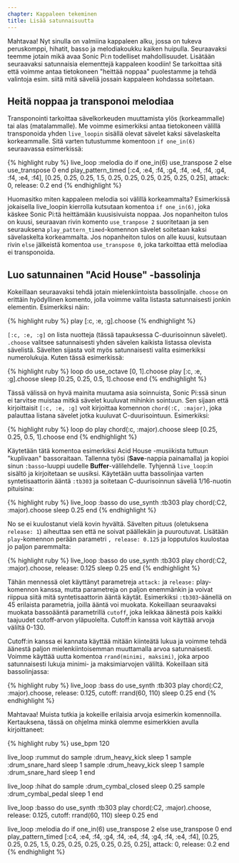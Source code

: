 ```yaml
---
chapter: Kappaleen tekeminen
title: Lisää satunnaisuutta
---
```


Mahtavaa! Nyt sinulla on valmiina kappaleen alku, jossa on tukeva peruskomppi, hihatit, basso ja melodiakoukku kaiken huipulla. Seuraavaksi teemme jotain mikä avaa Sonic Pi:n todelliset mahdollisuudet. Lisätään seuraavaksi satunnaisia elementtejä kappaleen koodiin! Se tarkoittaa sitä että voimme antaa tietokoneen "heittää noppaa" puolestamme ja tehdä valintoja esim. siitä mitä säveliä jossain kappaleen kohdassa soitetaan. 

## Heitä noppaa ja transponoi melodiaa

Transponointi tarkoittaa sävelkorkeuden muuttamista ylös (korkeammalle) tai alas (matalammalle). Me voimme esimerkiksi antaa tietokoneen välillä transponoida yhden `live_loopin` sisällä olevat sävelet kaksi sävelaskelta korkeammalle. Sitä varten tutustumme komentoon `if one_in(6)` seuraavassa esimerkissä: 

{% highlight ruby %}
live_loop :melodia do
  if one_in(6)
    use_transpose 2
  else
    use_transpose 0
  end
  play_pattern_timed [:c4, :e4, :f4, :g4, :f4, :e4, :f4, :g4, :f4, :e4, :f4], [0.25, 0.25, 0.25, 1.5, 0.25, 0.25, 0.25, 0.25, 0.25, 0.25], attack: 0, release: 0.2
end
{% endhighlight %}

Huomasitko miten kappaleen melodia soi välillä korkeammalta? Esimerkissä jokaisella live_loopin kierrolla kutsutaan komentoa `if one_in(6)`, joka käskee Sonic Pi:tä heittämään kuusisivuista noppaa. Jos nopanheiton tulos on kuusi, seuraavan rivin komento `use_tranpose 2` suoritetaan ja sen seurauksena `play_pattern_timed`-komennon sävelet soitetaan kaksi sävelaskelta korkeammalta. Jos nopanheiton tulos on alle kuusi, kutsutaan rivin `else` jälkeistä komentoa `use_transpose 0`, joka tarkoittaa että melodiaa ei transponoida. 

## Luo satunnainen "Acid House" -bassolinja

Kokeillaan seuraavaksi tehdä jotain mielenkiintoista bassolinjalle. `choose` on erittäin hyödyllinen komento, jolla voimme valita listasta satunnaisesti jonkin elementin. Esimerkiksi näin: 

{% highlight ruby %}
play [:c, :e, :g].choose
{% endhighlight %}

`[:c, :e, :g]` on lista nuotteja (tässä tapauksessa C-duurisoinnun sävelet). `.choose` valitsee satunnaisesti yhden sävelen kaikista listassa olevista sävelistä. Sävelten sijasta voit myös satunnaisesti valita esimerkiksi numerolukuja. Kuten tässä esimerkissä: 

{% highlight ruby %}
loop do
  use_octave [0, 1].choose
  play [:c, :e, :g].choose
  sleep [0.25, 0.25, 0.5, 1].choose
end
{% endhighlight %}

Tässä välissä on hyvä mainita muutama asia soinnuista, Sonic Pi:ssä sinun ei tarvitse muistaa mitkä sävelet kuuluvat mihinkin sointuun. Sen sijaan että kirjoittaisit `[:c, :e, :g]` voit kirjoittaa komennon `chord(:C, :major)`, joka palauttaa listana sävelet jotka kuuluvat C-duurisointuun. Esimerkiksi: 

{% highlight ruby %}
loop do
  play chord(:c, :major).choose
  sleep [0.25, 0.25, 0.5, 1].choose
end
{% endhighlight %}

Käytetään tätä komentoa esimerkiksi Acid House -musiikista tuttuun "kuplivaan" bassoraitaan. Tallenna työsi (**Save**-nappia painamalla) ja kopioi sinun `:basso`-luuppi uudelle **Buffer**-välilehdelle. Tyhjennä `live_loop`:in sisältö ja kirjoitetaan se uusiksi. Käytetään uutta bassolinjaa varten syntetisaattorin ääntä `:tb303` ja soitetaan C-duurisoinnun säveliä 1/16-nuotin pituisina: 

{% highlight ruby %}
live_loop :basso do
  use_synth :tb303
  play chord(:C2, :major).choose
  sleep 0.25
end
{% endhighlight %}

No se ei kuulostanut vielä kovin hyvältä. Sävelten pituus (oletuksena `release: 1`) aiheuttaa sen että ne soivat päällekäin ja puuroutuvat. Lisätään `play`-komennon perään parametri `, release: 0.125` ja lopputulos kuulostaa jo paljon paremmalta: 

{% highlight ruby %}
live_loop :basso do
  use_synth :tb303
  play chord(:C2, :major).choose, release: 0.125
  sleep 0.25
end
{% endhighlight %}

Tähän mennessä olet käyttänyt parametreja `attack:` ja `release:` play-komennon kanssa, mutta parametreja on paljon enemmänkin ja voivat riippua siitä mitä syntetisaattorin ääntä käytät. Esimerkiksi `:tb303`-äänellä on 45 erilaista parametria, joilla ääntä voi muokata. Kokeillaan seuraavaksi muokata bassoääntä parametrillä `cutoff`, joka leikkaa äänestä pois kaikki taajuudet cutoff-arvon yläpuolelta. Cutoff:in kanssa voit käyttää arvoja väliltä 0-130. 

Cutoff:in kanssa ei kannata käyttää mitään kiinteätä lukua ja voimme tehdä äänestä paljon mielenkiintoisemman muuttamalla arvoa satunnaisesti. Voimme käyttää uutta komentoa `rrand(minimi, maksimi)`, joka arpoo satunnaisesti lukuja minimi- ja maksimiarvojen väliltä. Kokeillaan sitä bassolinjassa: 

{% highlight ruby %}
live_loop :bass do
  use_synth :tb303
  play chord(:C2, :major).choose, release: 0.125, cutoff: rrand(60, 110)
  sleep 0.25
end
{% endhighlight %}

Mahtavaa! Muista tutkia ja kokeille erilaisia arvoja esimerkin komennoilla. Kertauksena, tässä on ohjelma minkä olemme esimerkkien avulla kirjoittaneet: 

{% highlight ruby %}
use_bpm 120

live_loop :rummut do
  sample :drum_heavy_kick
  sleep 1
  sample :drum_snare_hard
  sleep 1
  sample :drum_heavy_kick
  sleep 1
  sample :drum_snare_hard
  sleep 1
end

live_loop :hihat do
  sample :drum_cymbal_closed
  sleep 0.25
  sample :drum_cymbal_pedal
  sleep 1
end

live_loop :basso do
  use_synth :tb303
  play chord(:C2, :major).choose, release: 0.125, cutoff: rrand(60, 110)
  sleep 0.25
end


live_loop :melodia do
  if one_in(6)
    use_transpose 2
  else
    use_transpose 0
  end
  play_pattern_timed [:c4, :e4, :f4, :g4, :f4, :e4, :f4, :g4, :f4, :e4, :f4], [0.25, 0.25, 0.25, 1.5, 0.25, 0.25, 0.25, 0.25, 0.25, 0.25], attack: 0, release: 0.2
end
{% endhighlight %}